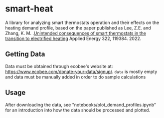 # smart-heat
A library for analyzing smart thermostats operation and their effects on the heating demand profile, based on the paper published as Lee, Z.E. and Zhang, K. M. .[Unintended consequences of smart thermostats in the transition to electrified heating](https://www.sciencedirect.com/science/article/abs/pii/S0306261922007243?via%3Dihub) Applied Energy 322, 119384. 2022.

## Getting Data
Data must be obtained through ecobee's website at: https://www.ecobee.com/donate-your-data/signup/. `data` is mostly empty and data must be manually added in order to do sample calculations

## Usage
After downloading the data, see "notebooks/plot_demand_profiles.ipynb" for an introduction into how the data should be processed and plotted.

